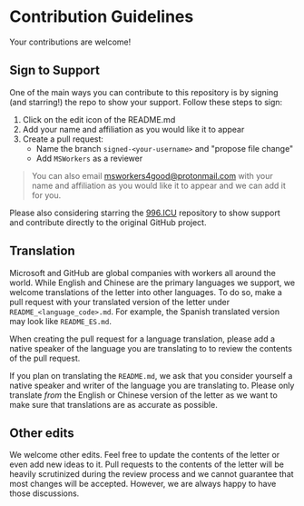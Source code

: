 # Contribution Guidelines

Your contributions are welcome!

## Sign to Support

One of the main ways you can contribute to this repository is by signing (and starring!) the repo to show your support. Follow these steps to sign:

1. Click on the edit icon of the README.md
2. Add your name and affiliation as you would like it to appear
3. Create a pull request:
    - Name the branch `signed-<your-username>` and "propose file change"
    - Add `MSWorkers` as a reviewer

> You can also email <msworkers4good@protonmail.com> with your name and affiliation as you would like it to appear and we can add it for you.

Please also considering starring the
[996.ICU](https://github.com/996ICU/996.icu) repository to show support and contribute directly to the original GitHub project.

## Translation

Microsoft and GitHub are global companies with workers all around the world. While English and Chinese are the primary languages we support, we welcome translations of the letter into other languages. To do so, make a pull request with your translated version of the letter under `README_<language_code>.md`. For example, the Spanish translated version may look like `README_ES.md`. 

When creating the pull request for a language translation, please add a native speaker of the language you are translating to to review the contents of the pull request.

If you plan on translating the `README.md`, we ask that you consider yourself a native speaker and writer of the language you are translating to. Please only translate _from_ the English or Chinese version of the letter as we want to make sure that translations are as accurate as possible. 

## Other edits

We welcome other edits. Feel free to update the contents of the letter or even add new ideas to it. Pull requests to the contents of the letter will be heavily scrutinized during the review process and we cannot guarantee that most changes will be accepted. However, we are always happy to have those discussions.
